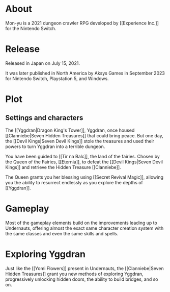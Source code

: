 # About
Mon-yu is a 2021 dungeon crawler RPG developed by [[Experience Inc.]] for the Nintendo Switch.
# Release
Released in Japan on July 15, 2021.

It was later published in North America by Aksys Games in September 2023 for Nintendo Switch, Playstation 5, and Windows.
# Plot
## Settings and characters
The [[Yggdran|Dragon King's Tower]], Yggdran, once housed [[Clanniebe|Seven Hidden Treasures]] that could bring peace. But one day, the [[Devil Kings|Seven Devil Kings]] stole the treasures and used their powers to turn Yggdran into a terrible dungeon.

You have been guided to [[Tir na Balc]], the land of the fairies. Chosen by the Queen of the Fairies, [[Eternia]], to defeat the [[Devil Kings|Seven Devil Kings]] and retrieve the Hidden Treasure [[Clanniebe]].

The Queen grants you her blessing using [[Secret Revival Magic]], allowing you the ability to resurrect endlessly as you explore the depths of [[Yggdran]].
# Gameplay
Most of the gameplay elements build on the improvements leading up to Undernauts, offering almost the exact same character creation system with the same classes and even the same skills and spells.
# Exploring Yggdran
Just like the [[Yomi Flowers]] present in Undernauts, the [[Clanniebe|Seven Hidden Treasures]] grant you new methods of exploring Yggdran, progressively unlocking hidden doors, the ability to build bridges, and so on.